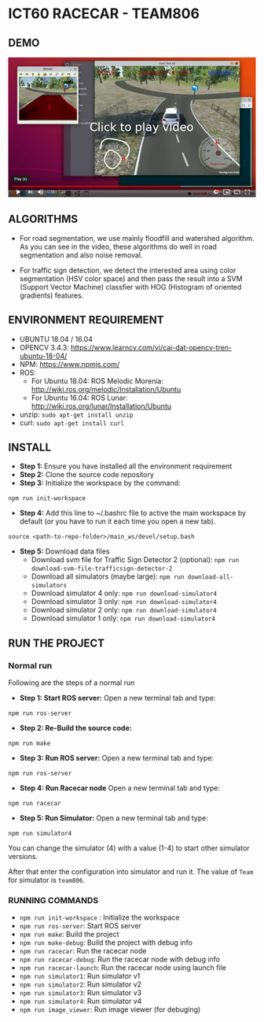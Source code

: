 # ICT60 RACECAR - TEAM806

## DEMO
[![Road segmentation and Traffic sign detection](screenshots/screenshot1.png)](https://www.youtube.com/watch?v=Obv53r7UV34&feature=youtu.be)

## ALGORITHMS
- For road segmentation, we use mainly floodfill and watershed algorithm. As you can see in the video, these algorithms do well in road segmentation and also noise removal.

- For traffic sign detection, we detect the interested area using color segmentation (HSV color space) and then pass the result into a SVM (Support Vector Machine) classfier with HOG (Histogram of oriented gradients) features.

## ENVIRONMENT REQUIREMENT

- UBUNTU 18.04 / 16.04
- OPENCV 3.4.3: https://www.learncv.com/vi/cai-dat-opencv-tren-ubuntu-18-04/
- NPM: https://www.npmjs.com/
- ROS:
    + For Ubuntu 18.04: ROS Melodic Morenia: http://wiki.ros.org/melodic/Installation/Ubuntu
    + For Ubuntu 16.04: ROS Lunar: http://wiki.ros.org/lunar/Installation/Ubuntu
- unzip: `sudo apt-get install unzip`
- curl: `sudo apt-get install curl`

## INSTALL

- **Step 1:** Ensure you have installed all the environment requirement
- **Step 2:** Clone the source code repository
- **Step 3:** Initialize the workspace by the command:
~~~
npm run init-workspace
~~~
- **Step 4:** Add this line to ~/.bashrc file to active the main workspace by default (or you have to run it each time you open a new tab).
~~~
source <path-to-repo-folder>/main_ws/devel/setup.bash
~~~
- **Step 5:** Download data files
    + Download svm file for Traffic Sign Detector 2 (optional): `npm run download-svm-file-trafficsign-detector-2`
    + Download all simulators (maybe large): `npm run download-all-simulators`
    + Download simulator 4 only: `npm run download-simulator4`
    + Download simulator 3 only: `npm run download-simulator4`
    + Download simulator 2 only: `npm run download-simulator4`
    + Download simulator 1 only: `npm run download-simulator4`

## RUN THE PROJECT

### Normal run

Following are the steps of a normal run

- **Step 1: Start ROS server:** Open a new terminal tab and type:
~~~
npm run ros-server
~~~
- **Step 2: Re-Build the source code:**
~~~
npm run make
~~~
- **Step 3: Run ROS server:** Open a new terminal tab and type:
~~~
npm run ros-server
~~~
- **Step 4: Run Racecar node** Open a new terminal tab and type:
~~~
npm run racecar
~~~
- **Step 5: Run Simulator:** Open a new terminal tab and type:
~~~
npm run simulator4
~~~
You can change the simulator (4) with a value (1-4) to start other simulator versions.

After that enter the configuration into simulator and run it. The value of `Team` for simulator is `team806`.


### RUNNING COMMANDS

- `npm run init-workspace` : Initialize the workspace
- `npm run ros-server`: Start ROS server
- `npm run make`: Build the project
- `npm run make-debug`: Build the project with debug info
- `npm run racecar`: Run the racecar node
- `npm run racecar-debug`: Run the racecar node with debug info
- `npm run racecar-launch`: Run the racecar node using launch file
- `npm run simulator1`: Run simulator v1
- `npm run simulator2`: Run simulator v2
- `npm run simulator3`: Run simulator v3
- `npm run simulator4`: Run simulator v4
- `npm run image_viewer`: Run image viewer (for debuging)



